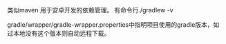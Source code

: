 类似maven
用于安卓开发的依赖管理。
有命令行./gradlew -v



gradle/wrapper/gradle-wrapper.properties中指明项目使用的gradle版本，如过本地没有这个版本则自动远程下载。
